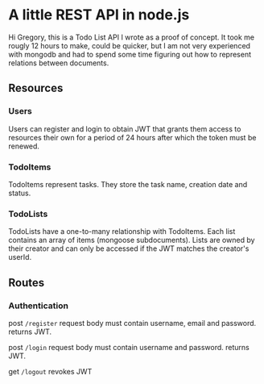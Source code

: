 # A little REST API in node.js
Hi Gregory,
this is a Todo List API I wrote as a proof of concept. It took me rougly 12 hours to make, could be quicker, but I am not very experienced with mongodb and had to spend some time figuring out how to represent relations between documents.

## Resources
### Users
Users can register and login to obtain JWT that grants them access to resources their own for a period of 24 hours after which the token must be renewed.
### TodoItems
TodoItems represent tasks. They store the task name, creation date and status.
### TodoLists
TodoLists have a one-to-many relationship with TodoItems. Each list contains an array of items (mongoose subdocuments). Lists are owned by their creator and can only be accessed if the JWT matches the creator's userId.
## Routes
### Authentication
post `/register`
request body must contain username, email and password. returns JWT.

post `/login`
request body must contain username and password. returns JWT.

get `/logout`
revokes JWT

